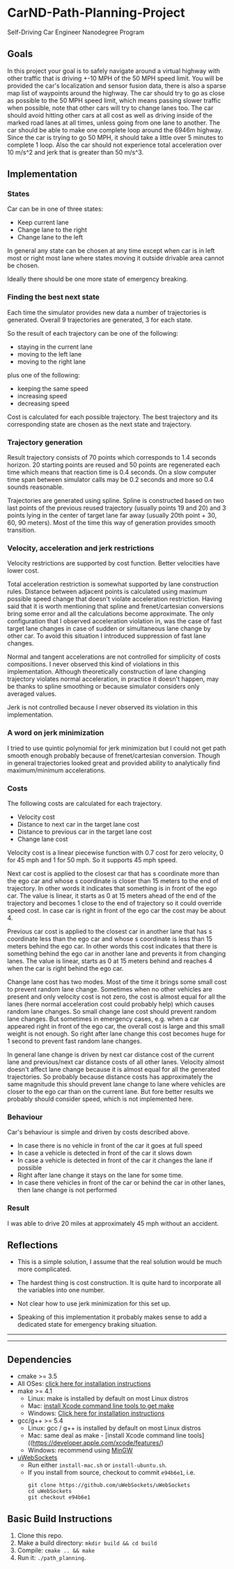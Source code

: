 # CarND-Path-Planning-Project
Self-Driving Car Engineer Nanodegree Program
   
## Goals
In this project your goal is to safely navigate around a virtual highway with other traffic that is driving +-10 MPH of the 50 MPH speed limit. You will be provided the car's localization and sensor fusion data, there is also a sparse map list of waypoints around the highway. The car should try to go as close as possible to the 50 MPH speed limit, which means passing slower traffic when possible, note that other cars will try to change lanes too. The car should avoid hitting other cars at all cost as well as driving inside of the marked road lanes at all times, unless going from one lane to another. The car should be able to make one complete loop around the 6946m highway. Since the car is trying to go 50 MPH, it should take a little over 5 minutes to complete 1 loop. Also the car should not experience total acceleration over 10 m/s^2 and jerk that is greater than 50 m/s^3.

## Implementation

### States

Car can be in one of three states:

* Keep current lane
* Change lane to the right
* Change lane to the left

In general any state can be chosen at any time except when car is in left
most or right most lane where states moving it outside drivable area cannot be chosen.

Ideally there should be one more state of emergency breaking.


### Finding the best next state

Each time the simulator provides new data a number of trajectories is generated.
Overall 9 trajectories are generated, 3 for each state.

So the result of each trajectory can be one of the following:

* staying in the current lane
* moving to the left lane
* moving to the right lane

plus one of the following:

* keeping the same speed
* increasing speed 
* decreasing speed

 
Cost is calculated for each possible trajectory. The best trajectory and its
corresponding state are chosen as the next state and trajectory.


### Trajectory generation

Result trajectory consists of 70 points which corresponds to 1.4 seconds horizon.
20 starting points are reused and 50 points are regenerated each time which means
that reaction time is 0.4 seconds. On a slow computer time span between simulator
calls may be 0.2 seconds and more so 0.4 sounds reasonable.

Trajectories are generated using spline. Spline is constructed based on two
last points of the previous reused trajectory (usually points 19 and 20) and
3 points lying in the center of target lane far away 
(usually 20th point + 30, 60, 90 meters). Most of the time this way of
generation provides smooth transition.

### Velocity, acceleration and jerk restrictions

Velocity restrictions are supported by cost function. Better velocities have
lower cost.

Total acceleration restriction is somewhat supported by lane construction rules. 
Distance between adjacent points is calculated using maximum possible speed change that doesn't
violate acceleration restriction. Having said that it is worth mentioning that
spline and frenet/cartesian conversions bring some error and all the calculations become approximate.
The only configuration that I observed acceleration violation in, was the case of fast target
 lane changes in case of sudden or simultaneous lane change by other car.
To avoid this situation I introduced suppression of fast lane changes.

Normal and tangent accelerations are not controlled for simplicity of costs
compositions. I never observed this kind of violations in this implementation. Although theoretically
construction of lane changing trajectory violates normal acceleration, in practice it doesn't happen,
may be thanks to spline smoothing or because simulator considers only averaged values.

Jerk is not controlled because I never observed its violation in this implementation.

### A word on jerk minimization

I tried to use quintic polynomial for jerk minimization but I could not get path smooth enough
probably because of frenet/cartesian conversion. Though in general trajectories looked great and provided
ability to analytically find maximum/minimum accelerations.

### Costs

The following costs are calculated for each trajectory.

* Velocity cost
* Distance to next car in the target lane cost
* Distance to previous car in the target lane cost
* Change lane cost

Velocity cost is a linear piecewise function with 0.7 cost for zero velocity,
0 for 45 mph and 1 for 50 mph. So it supports 45 mph speed.

Next car cost is applied to the closest car that has s coordinate more than the ego car
and whose s coordinate is closer than 15 meters to the end of trajectory. In other words
it indicates that something is in front of the ego car. The value is linear,
it starts as 0 at 15 meters ahead of the end of the trajectory and becomes 1 close to the
end of trajectory so it could override speed cost. In case car is right in front of
the ego car the cost may be about 4.

Previous car cost is applied to the closest car in another lane that has s coordinate less than the ego car
and whose s coordinate is less than 15 meters behind the ego car. In other words this
cost indicates that there is something behind the ego car in another lane and prevents it
from changing lanes. The value is linear, starts as 0 at 15 meters behind and reaches 4 when the car is right behind
the ego car.

Change lane cost has two modes. Most of the time it brings some small cost to prevent 
random lane change. Sometimes when no other vehicles are present and only velocity cost
is not zero, the cost is almost equal for all the lanes (here normal 
acceleration cost could probably help) which causes random lane changes. So small 
change lane cost should prevent random lane changes. 
But sometimes in emergency cases, e.g. when a car appeared
right in front of the ego car, the overall cost is large and this small weight is not enough.
So right after lane change this cost becomes huge for 1 second to prevent fast random lane changes.

In general lane change is driven by next car distance cost of the current lane
and previous/next car distance costs of all other lanes. Velocity almost doesn't affect
lane change because it is almost equal for all the generated trajectories. So probably
because distance costs has approximately the same magnitude this should prevent
lane change to lane where vehicles are closer to the ego car than on the current lane.
But fore better results we probably should consider speed, which is not implemented here.


### Behaviour

Car's behaviour is simple and driven by costs described above. 

* In case there is no vehicle in front of the car it goes at full speed
* In case a vehicle is detected in front of the car it slows down
* In case a vehicle is detected in front of the car it changes the lane if possible
* Right after lane change it stays on the lane for some time.
* In case there vehicles in front of the car or behind the car in other lanes,
then lane change is not performed 

### Result

I was able to drive 20 miles at approximately 45 mph without an accident.


## Reflections

* This is a simple solution, I assume that the real solution would be much more complicated. 

* The hardest thing is cost construction. It is quite hard to incorporate all the variables
into one number.

* Not clear how to use jerk minimization for this set up.

* Speaking of this implementation it probably makes sense to add a dedicated state
for emergency braking situation.

---
---

## Dependencies

* cmake >= 3.5
 * All OSes: [click here for installation instructions](https://cmake.org/install/)
* make >= 4.1
  * Linux: make is installed by default on most Linux distros
  * Mac: [install Xcode command line tools to get make](https://developer.apple.com/xcode/features/)
  * Windows: [Click here for installation instructions](http://gnuwin32.sourceforge.net/packages/make.htm)
* gcc/g++ >= 5.4
  * Linux: gcc / g++ is installed by default on most Linux distros
  * Mac: same deal as make - [install Xcode command line tools]((https://developer.apple.com/xcode/features/)
  * Windows: recommend using [MinGW](http://www.mingw.org/)
* [uWebSockets](https://github.com/uWebSockets/uWebSockets)
  * Run either `install-mac.sh` or `install-ubuntu.sh`.
  * If you install from source, checkout to commit `e94b6e1`, i.e.
    ```
    git clone https://github.com/uWebSockets/uWebSockets 
    cd uWebSockets
    git checkout e94b6e1
    ```
    
## Basic Build Instructions

1. Clone this repo.
2. Make a build directory: `mkdir build && cd build`
3. Compile: `cmake .. && make`
4. Run it: `./path_planning`.
